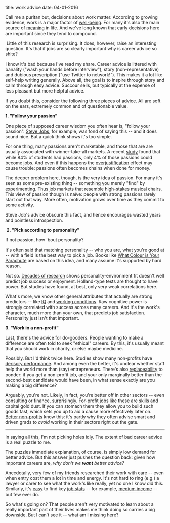 title: work advice
date: 04-01-2016

Call me a puritan but, decisions about work matter. According to growing evidence, work is a major factor of [well-being](https://www.jstor.org/stable/2234639?seq=1#page_scan_tab_contents). For many it's also the main source of [meaning](https://aeon.co/essays/what-is-better-a-happy-life-or-a-meaningful-one) in life. And we've long known that early decisions here are important since they tend to compound.

 Little of this research is surprising. It does, however, raise an interesting question. It's that if jobs are so clearly important why is career advice so shite?

I know it's bad because I've read my share. Career advice is littered with banality ("wash your hands before interview"), story (non-representative) and dubious prescription ("use Twitter to network!"). This makes it a lot like self-help writing generally. Above all, the goal is to inspire through story and calm through easy advice. Succour sells, but typically at the expense of less pleasant but more helpful advice.

If you doubt this, consider the following three pieces of advice. All are soft on the ears, extremely common and of questionable value.

**1. "Follow your passion"**

One piece of supposed career wisdom you often hear is, "follow your passion". [Steve Jobs](https://news.stanford.edu/2005/06/14/jobs-061505/), for example, was fond of saying this -- and it does sound nice. But a quick think shows it's too simple.

For one thing, many passions aren't marketable, and those that are are usually associated with winner-take-all markets. A recent [study](https://80000hours.org/articles/dont-follow-your-passion/) found that while 84% of students had passions, only 4% of those passions could become jobs. And even if this happens the [overjustification](https://en.wikipedia.org/wiki/Overjustification_effect) effect may cause trouble: passions often becomes chains when done for money.

The deeper problem here, though, is the very idea of passion. For many it's seen as some pre-existing thing -- something you merely "find" by experimenting. Thus job markets that resemble high-stakes musical chairs. This view of passion though is naïve: people with strong passions rarely start out that way. More often, motivation grows over time as they commit to some activity.

Steve Job's advice obscure this fact, and hence encourages wasted years and pointless introspection.

 **2. "Pick according to personality"**

If not passion, how 'bout personality?

It's often said that matching personality -- who you are, what you're good at -- with a field is the best way to pick a job. Books like [What Colour is Your Parachute](https://www.amazon.co.uk/What-Color-Your-Parachute-2016/dp/160774662X) are based on this idea, and many assume it's supported by hard reason.

Not so. [Decades of research](https://www.highbeam.com/doc/1G1-115567607.html) shows personality-environment fit doesn't well predict job success or enjoyment. Holland-type tests are thought to have power. But studies have found, at best, only very weak correlations here.

What's more, we know other general attributes that actually are strong predictors -- like [IQ](https://www.unc.edu/~nielsen/soci708/cdocs/Schmidt_Hunter_2004.pdf) and [working conditions](https://80000hours.org/2012/12/our-research-on-how-to-find-a-job-you-love/). Raw cognitive power is strongly correlated with success across many careers. And it's the work's character, much more than your own, that predicts job satisfaction. Personality just isn't that important.

**3\. "Work in a non-profit"**

Last, there's the advice for do-gooders. People wanting to make a difference are often told to seek "ethical" careers. By this, it's usually meant that you should work in charity, or else maybe medicine.

Possibly. But I'd think twice here. Studies show many non-profits have [derisory performance](https://www.givewell.org/giving101/Accomplishing-Nothing). And among even the better, it's unclear whether staff help the world more than (say) entrepreneurs. There's also [replaceability](https://80000hours.org/2012/01/just-what-is-making-a-difference-counterfactuals-and-career-choice/) to ponder: if you get a non-profit job, and your only marginally better than the second-best candidate would have been, in what sense exactly are you making a big difference?

Arguably, you're not. Likely, in fact, you're better off in other sectors -- even consulting or finance, surprisingly. For-profit jobs like these are skills and capital gold dust. If you can stomach them they allow you to build such goods fast, which sets you up to aid a cause more effectively later on. [Better non-profits](https://80000hours.org/2015/09/what-do-leaders-of-effective-non-profits-say-about-working-in-non-profits-interviews-with-givedirectly-deworm-the-world-initiative-development-media-international-schistosomiasis-control-initiativ/) know this: it's partly why they often advise smart and driven grads to *avoid* working in their sectors right out the gate. 

___

In saying all this, I'm not picking holes idly. The extent of bad career advice is a real puzzle to me. 

The puzzles immediate explanation, of course, is simply low demand for better advice. But this answer just pushes the question back: given how important careers are, *why don't we **want** better advice?*

Anecdotally, very few of my friends researched their work with care -- even when entry cost them a lot in time and energy. It's not hard to ring (e.g.) a lawyer or carer to see what the work's like really, yet no one I know did this. Similarly, it's [easy](https://www.onetonline.org/) to find key [job stats](https://www.bls.gov/ooh/) -- for example, [medium income](https://www.ons.gov.uk/employmentandlabourmarket/peopleinwork/earningsandworkinghours/bulletins/annualsurveyofhoursandearnings/2015provisionalresults) -- but few ever do.

So what's going on? That people aren't very motivated to learn about a really important part of their lives makes me think doing so carries a big downside. But I can't see it -- what am I missing here?
